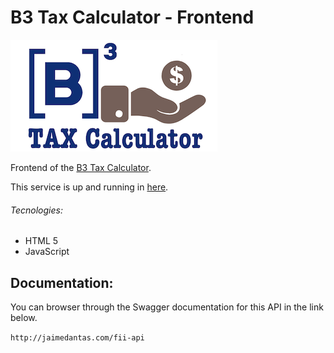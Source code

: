 # B3 Tax Calculator - Frontend
![FII Tax Calculator](../documentation/images/logo_small.png)

Frontend of the [B3 Tax Calculator](../README.md).

This service is up and running in [here](http://jaimedantas.com/b3).

###### Tecnologies:
* HTML 5
* JavaScript

## Documentation:
You can browser through the Swagger documentation for this API in the link below.

`http://jaimedantas.com/fii-api`
